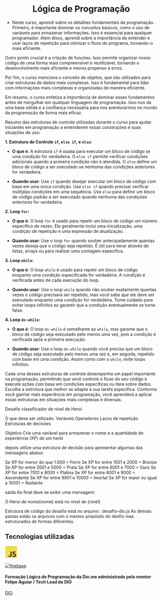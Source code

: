  <p> <h1 align="center">Lógica de Programação</h1></p>

 - Neste curso, aprendi sobre os detalhes fundamentais da programação. Primeiro, é importante dominar os conceitos básicos, como o uso de variáveis para armazenar informações. Isso é essencial para qualquer programador. Além disso, aprendi sobre a importância de entender e usar laços de repetição para otimizar o fluxo do programa, tornando-o mais eficiente.

Outro ponto crucial é a criação de funções. Isso permite organizar nosso código de uma forma mais compreensível e reutilizável, tornando o desenvolvimento mais eficiente e menos propenso a erros.

Por fim, o curso menciona o conceito de objetos, que são utilizados para criar estruturas de dados mais complexas. Isso é fundamental para lidar com informações mais complexas e organizadas de maneira eficiente.

Em resumo, o curso enfatiza a importância de dominar esses fundamentos antes de mergulhar em qualquer linguagem de programação. Isso nos dá uma base sólida e a confiança necessária para nos aventurarmos no mundo da programação de forma mais eficaz.


Resumo das estruturas de controle utilizadas durante o curso para ajudar iniciantes em programação a entenderem essas construções e suas situações de uso:

**1. Estrutura de Controle `if`, `else if`, e `else`:**

- **O que é**: A estrutura `if` é usada para executar um bloco de código se uma condição for verdadeira. O `else if` permite verificar condições adicionais quando a primeira condição não é atendida. O `else` define um bloco de código a ser executado se nenhuma das condições anteriores for verdadeira.

- **Quando usar**: Use `if` quando desejar executar um bloco de código com base em uma única condição. Use `else if` quando precisar verificar múltiplas condições em uma sequência. Use `else` para definir um bloco de código padrão a ser executado quando nenhuma das condições anteriores for verdadeira.

**2. Loop `for`:**

- **O que é**: O loop `for` é usado para repetir um bloco de código um número específico de vezes. Ele geralmente inclui uma inicialização, uma condição de repetição e uma expressão de atualização.

- **Quando usar**: Use o loop `for` quando souber antecipadamente quantas vezes deseja que o código seja repetido. É útil para iterar através de listas, arrays ou para realizar uma contagem específica.

**3. Loop `while`:**

- **O que é**: O loop `while` é usado para repetir um bloco de código enquanto uma condição especificada for verdadeira. A condição é verificada antes de cada execução do loop.

- **Quando usar**: Use o loop `while` quando não souber exatamente quantas vezes o código precisará ser repetido, mas você sabe que ele deve ser executado enquanto uma condição for verdadeira. Tome cuidado para evitar loops infinitos ao garantir que a condição eventualmente se torne falsa.

**4. Loop `do-while`:**

- **O que é**: O loop `do-while` é semelhante ao `while`, mas garante que o bloco de código seja executado pelo menos uma vez, pois a condição é verificada após a primeira execução.

- **Quando usar**: Use o loop `do-while` quando você precisa que um bloco de código seja executado pelo menos uma vez e, em seguida, repetido com base em uma condição. Assim como com o `while`, evite loops infinitos.

Cada uma dessas estruturas de controle desempenha um papel importante na programação, permitindo que você controle o fluxo do seu código e execute ações com base em condições específicas ou itere sobre dados. Escolha a estrutura que melhor se adapte à sua tarefa específica. Conforme você ganhar mais experiência em programação, você aprenderá a aplicar essas estruturas em situações mais complexas e diversas.




Desafio classificador de nivel de Heroi

O que deve ser utilizado:
Variáveis 
Operadores
Laços de repetição
Estruturas de decisões

Objetivo
Crie uma variável para armazenar o nome e a quantidade de experiència (XP) de um herói

depois utilize uma estrutura de decisão para apresentar algumas das mensagens abaixo:

Se XP for menor do que 1.000 = Ferro
Se XP for entre 1001 e 2000 = Bronze
Se XP for entre 2001 e 5000 = Prata 
Se XP for entre 6001 e 7000 = Ouro
Se XP for entre 7001 e 8000 = Platina 
Se XP for entre 8001 e 9000 = Ascendente
Se XP for entre 9001 e 10000 = Imortal
Se XP for maior ou igual a 10001 = Radiante

saida
Ao final deve se exibir uma mensagem:

O Heroi de nome{nome} está no nível de {nivel}

Estrutura de código do desafio está no arquivo : desafio-dio.js
As demais pastas estão os arquivos com o mesmo propósito do desfio mas estruturados de formas diferentes.

## Tecnologias utilizadas

<a href="#" target="_blank"> <img src="https://raw.githubusercontent.com/devicons/devicon/master/icons/javascript/javascript-original.svg" alt="html" width="40" height="40"/> </a> 

<a href="#" target="_blank"> <img src="https://camo.githubusercontent.com/ee5225ba7c4338f1a1c10121ec32c396e1a4a2f5b0b58b6afd6d5c56ff5d6196/68747470733a2f2f63646e2e6a7364656c6976722e6e65742f67682f64657669636f6e732f64657669636f6e2f69636f6e732f7673636f64652f7673636f64652d6f726967696e616c2d776f72646d61726b2e737667" alt="firebase" width="40" height="40"/> </a>

#### Formação Lógica de Programação da Dio.me administrado pelo mentor Felipe Aguiar / Tech Lead da DIO

[DIO](https://www.dio.me/).


